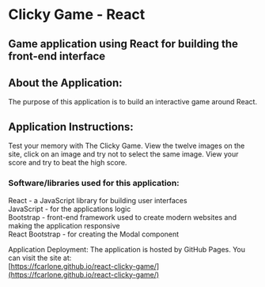 # Clicky Game - React

## Game application using React for building the front-end interface

## About the Application:

The purpose of this application is to build an interactive game around React.

## Application Instructions:

Test your memory with The Clicky Game. View the twelve images on the site, click on an image and try not to select the same image. View your score and try to beat the high score.

### Software/libraries used for this application:

React - a JavaScript library for building user interfaces  
JavaScript - for the applications logic  
Bootstrap - front-end framework used to create modern websites and making the application responsive  
React Bootstrap - for creating the Modal component

Application Deployment:
The application is hosted by GitHub Pages. You can visit the site at:  
[https://fcarlone.github.io/react-clicky-game/](https://fcarlone.github.io/react-clicky-game/)
